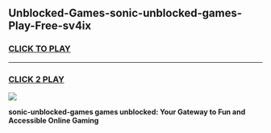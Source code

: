 
## Unblocked-Games-sonic-unblocked-games-Play-Free-sv4ix
<h3>
<a href="https://premium76.site?title=sonic-unblocked-games&ref=20M">CLICK TO PLAY</a></h3>
<hr>

<h3>
<a href="https://premium76.site?title=sonic-unblocked-games&ref=20M">CLICK 2 PLAY</a>
  
</h3>

<a href="https://premium76.site?title=sonic-unblocked-games&ref=19M"><img src="https://clearcache.store/games.png"></a>


**sonic-unblocked-games games unblocked: Your Gateway to Fun and Accessible Online Gaming**

